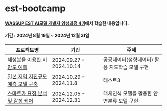 # est-bootcamp

#### [WASSUP EST AI모델 개발자 양성과정 4기](https://boottent.com/camps/estsoft-wassupaidev_20240531170927)에서 학습한 내용입니다.

#### 기간 : 2024년 8월 19일 ~ 2024년 12월 31일

|프로젝트명|기간|주제|
|------|---|---|
|[체성분을 이용한 비만도 예측](https://github.com/sky891/est-bootcamp/tree/main/bmi_prediction)|2024.09.27 ~ 2024.10.14|공공데이터(정형데이터) 활용 지도학습 모델 구현|
|[일본 지역 지진규모 예측 모델 구축](https://github.com/sky891/est-bootcamp/tree/main/japan-earthquake-magnitude-prediction)|2024.10.29 ~ 2024.11.8|테스트3|
|[스마트카 표정 분석 및 감정 케어](https://github.com/sky891/est-bootcamp/tree/main/smartcar-emotion-analysis)|2024.12.05 ~ 2024.12.31|객체인식 모델을 활용한 안면분류 모델 구현|
